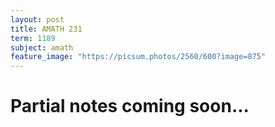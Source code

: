 ```yaml
---
layout: post
title: AMATH 231
term: 1189
subject: amath
feature_image: "https://picsum.photos/2560/600?image=875"
---
```

# Partial notes coming soon...
